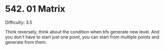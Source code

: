 # 542. 01 Matrix

Difficulty: 3.5

Think reversely, think about the condition when bfs generate new level. And you don't have to start just one point, you can start from multiple points and generate from them.